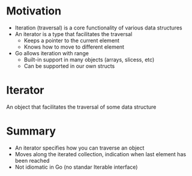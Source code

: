 # Motivation

- Iteration (traversal) is a core functionality of various data structures
- An iterator is a type that facilitates the traversal
  - Keeps a pointer to the current element
  - Knows how to move to different element
- Go allows iteration with range
  - Built-in support in many objects (arrays, slicess, etc)
  - Can be supported in our own structs

# Iterator

An object that facilitates the traversal of some data structure

# Summary

- An iterator specifies how you can traverse an object
- Moves along the iterated collection, indication when last element has been reached
- Not idiomatic in Go (no standar Iterable interface)
